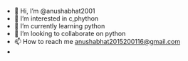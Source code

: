 - 👋 Hi, I’m @anushabhat2001
- 👀 I’m interested in c,phython
- 🌱 I’m currently learning python
- 💞️ I’m looking to collaborate on python
- 📫 How to reach me anushabhat2015200116@gmail.com
- 

<!---
anushabhat2001/anushabhat2001 is a ✨ special ✨ repository because its `README.md` (this file) appears on your GitHub profile.
You can click the Preview link to take a look at your changes.
--->
